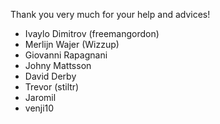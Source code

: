 Thank you very much for your help and advices!

- Ivaylo Dimitrov (freemangordon)
- Merlijn Wajer (Wizzup)
- Giovanni Rapagnani
- Johny Mattsson
- David Derby
- Trevor (stiltr)
- Jaromil
- venji10
